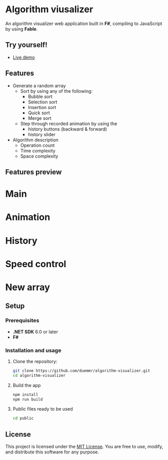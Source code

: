 # Algorithm viusalizer

An algorithm visualizer web application built in **F#**, compiling to JavaScript by using **Fable**.

## Try yourself!
- [Live demo](https://duemmr.github.io)

## Features

- Generate a random array
  - Sort by using any of the following:
     - Bubble sort
     - Selection sort
     - Insertion sort
     - Quick sort
     - Merge sort
  - Step through recorded animation by using the
    - history buttons (backward & forward) 
    - history slider
- Algorithm description
  - Operation count
  - Time complexity
  - Space complexity

## Features preview

# Main

# Animation

# History

# Speed control

# New array

## Setup

### Prerequisites

- **.NET SDK** 6.0 or later
- **F#**

### Installation and usage

1. Clone the repository:
   ```bash
   git clone https://github.com/duemmr/algorithm-visualizer.git
   cd algorithm-visualizer
   ```
2. Build the app
    ```bash
    npm install
    npm run build
    ```
3. Public files ready to be used
    ```bash
    cd public
    ```
   

## License

This project is licensed under the [MIT License](./LICENSE). You are free to use, modify, and distribute this software for any purpose.
